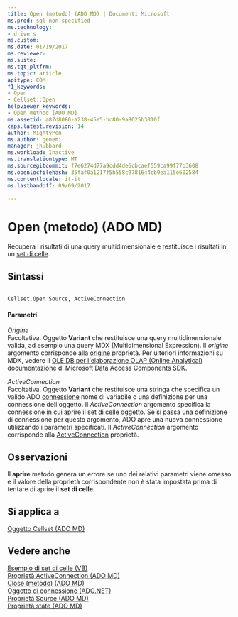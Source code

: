 ```yaml
---
title: Open (metodo) (ADO MD) | Documenti Microsoft
ms.prod: sql-non-specified
ms.technology:
- drivers
ms.custom: 
ms.date: 01/19/2017
ms.reviewer: 
ms.suite: 
ms.tgt_pltfrm: 
ms.topic: article
apitype: COM
f1_keywords:
- Open
- Cellset::Open
helpviewer_keywords:
- Open method [ADO MD]
ms.assetid: a87d8080-a238-45e5-bc80-9a8625b3810f
caps.latest.revision: 14
author: MightyPen
ms.author: genemi
manager: jhubbard
ms.workload: Inactive
ms.translationtype: MT
ms.sourcegitcommit: f7e6274d77a9cdd4de6cbcaef559ca99f77b3608
ms.openlocfilehash: 35faf0a1217f5b558c9781644cb9ea115e602584
ms.contentlocale: it-it
ms.lasthandoff: 09/09/2017

---
```

# <a name="open-method-ado-md"></a>Open (metodo) (ADO MD)
Recupera i risultati di una query multidimensionale e restituisce i risultati in un [set di celle](../../../ado/reference/ado-md-api/cellset-object-ado-md.md).  
  
## <a name="syntax"></a>Sintassi  
  
```  
  
Cellset.Open Source, ActiveConnection  
```  
  
#### <a name="parameters"></a>Parametri  
 *Origine*  
 Facoltativa. Oggetto **Variant** che restituisce una query multidimensionale valida, ad esempio una query MDX (Multidimensional Expression). Il *origine* argomento corrisponde alla [origine](../../../ado/reference/ado-md-api/source-property-ado-md.md) proprietà. Per ulteriori informazioni su MDX, vedere il [OLE DB per l'elaborazione OLAP (Online Analytical)](http://msdn.microsoft.com/en-us/8a7673c6-3ca1-4411-9f1e-adf1e47df4f3) documentazione di Microsoft Data Access Components SDK.  
  
 *ActiveConnection*  
 Facoltativa. Oggetto **Variant** che restituisce una stringa che specifica un valido ADO [connessione](../../../ado/reference/ado-api/connection-object-ado.md) nome di variabile o una definizione per una connessione dell'oggetto. Il *ActiveConnection* argomento specifica la connessione in cui aprire il [set di celle](../../../ado/reference/ado-md-api/cellset-object-ado-md.md) oggetto. Se si passa una definizione di connessione per questo argomento, ADO apre una nuova connessione utilizzando i parametri specificati. Il *ActiveConnection* argomento corrisponde alla [ActiveConnection](../../../ado/reference/ado-md-api/activeconnection-property-ado-md.md) proprietà.  
  
## <a name="remarks"></a>Osservazioni  
 Il **aprire** metodo genera un errore se uno dei relativi parametri viene omesso e il valore della proprietà corrispondente non è stata impostata prima di tentare di aprire il **set di celle**.  
  
## <a name="applies-to"></a>Si applica a  
 [Oggetto Cellset (ADO MD)](../../../ado/reference/ado-md-api/cellset-object-ado-md.md)  
  
## <a name="see-also"></a>Vedere anche  
 [Esempio di set di celle (VB)](../../../ado/reference/ado-md-api/cellset-example-vb.md)   
 [Proprietà ActiveConnection (ADO MD)](../../../ado/reference/ado-md-api/activeconnection-property-ado-md.md)   
 [Close (metodo) (ADO MD)](../../../ado/reference/ado-md-api/close-method-ado-md.md)   
 [Oggetto di connessione (ADO.NET)](../../../ado/reference/ado-api/connection-object-ado.md)   
 [Proprietà Source (ADO MD)](../../../ado/reference/ado-md-api/source-property-ado-md.md)   
 [Proprietà state (ADO MD)](../../../ado/reference/ado-md-api/state-property-ado-md.md)

